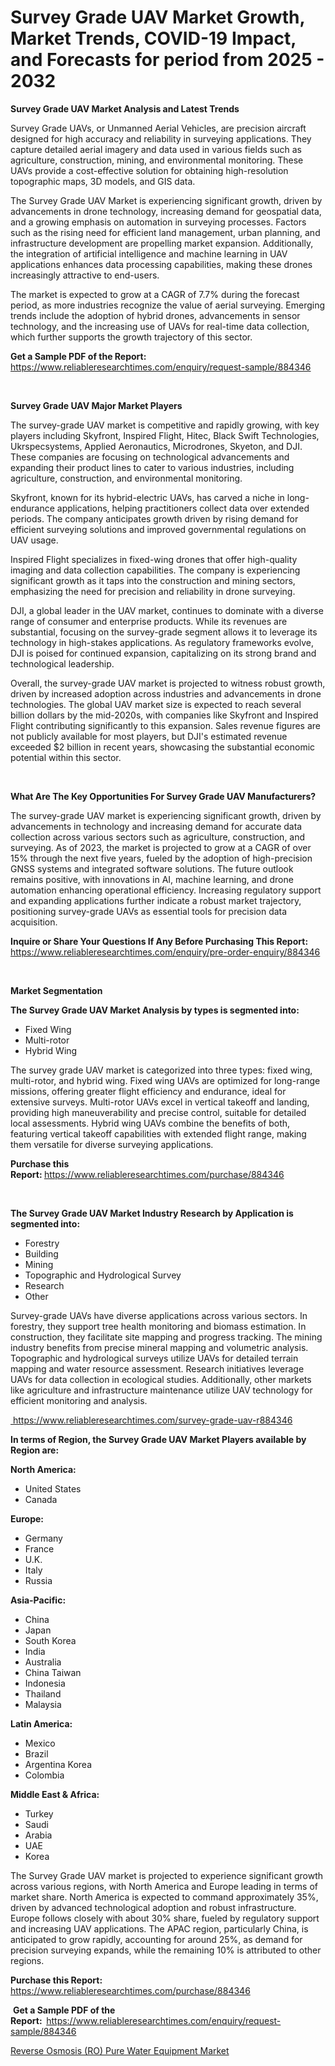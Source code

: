 <p><h1>Survey Grade UAV Market Growth, Market Trends, COVID-19 Impact, and Forecasts for period from 2025 - 2032</h1></p><p><strong>Survey Grade UAV Market Analysis and Latest Trends</strong></p>
<p><p>Survey Grade UAVs, or Unmanned Aerial Vehicles, are precision aircraft designed for high accuracy and reliability in surveying applications. They capture detailed aerial imagery and data used in various fields such as agriculture, construction, mining, and environmental monitoring. These UAVs provide a cost-effective solution for obtaining high-resolution topographic maps, 3D models, and GIS data.</p><p>The Survey Grade UAV Market is experiencing significant growth, driven by advancements in drone technology, increasing demand for geospatial data, and a growing emphasis on automation in surveying processes. Factors such as the rising need for efficient land management, urban planning, and infrastructure development are propelling market expansion. Additionally, the integration of artificial intelligence and machine learning in UAV applications enhances data processing capabilities, making these drones increasingly attractive to end-users.</p><p>The market is expected to grow at a CAGR of 7.7% during the forecast period, as more industries recognize the value of aerial surveying. Emerging trends include the adoption of hybrid drones, advancements in sensor technology, and the increasing use of UAVs for real-time data collection, which further supports the growth trajectory of this sector.</p></p>
<p><strong>Get a Sample PDF of the Report:&nbsp;</strong> <a href="https://www.reliableresearchtimes.com/enquiry/request-sample/884346?utm_campaign=2761&utm_medium=2&utm_source=Github&utm_content=ia&utm_term=25022025&utm_id=survey-grade-uav">https://www.reliableresearchtimes.com/enquiry/request-sample/884346</a></p>
<p>&nbsp;</p>
<p><strong>Survey Grade UAV Major Market Players</strong></p>
<p><p>The survey-grade UAV market is competitive and rapidly growing, with key players including Skyfront, Inspired Flight, Hitec, Black Swift Technologies, Ukrspecsystems, Applied Aeronautics, Microdrones, Skyeton, and DJI. These companies are focusing on technological advancements and expanding their product lines to cater to various industries, including agriculture, construction, and environmental monitoring.</p><p>Skyfront, known for its hybrid-electric UAVs, has carved a niche in long-endurance applications, helping practitioners collect data over extended periods. The company anticipates growth driven by rising demand for efficient surveying solutions and improved governmental regulations on UAV usage.</p><p>Inspired Flight specializes in fixed-wing drones that offer high-quality imaging and data collection capabilities. The company is experiencing significant growth as it taps into the construction and mining sectors, emphasizing the need for precision and reliability in drone surveying.</p><p>DJI, a global leader in the UAV market, continues to dominate with a diverse range of consumer and enterprise products. While its revenues are substantial, focusing on the survey-grade segment allows it to leverage its technology in high-stakes applications. As regulatory frameworks evolve, DJI is poised for continued expansion, capitalizing on its strong brand and technological leadership.</p><p>Overall, the survey-grade UAV market is projected to witness robust growth, driven by increased adoption across industries and advancements in drone technologies. The global UAV market size is expected to reach several billion dollars by the mid-2020s, with companies like Skyfront and Inspired Flight contributing significantly to this expansion. Sales revenue figures are not publicly available for most players, but DJI's estimated revenue exceeded $2 billion in recent years, showcasing the substantial economic potential within this sector.</p></p>
<p>&nbsp;</p>
<p><strong>What Are The Key Opportunities For Survey Grade UAV Manufacturers?</strong></p>
<p><p>The survey-grade UAV market is experiencing significant growth, driven by advancements in technology and increasing demand for accurate data collection across various sectors such as agriculture, construction, and surveying. As of 2023, the market is projected to grow at a CAGR of over 15% through the next five years, fueled by the adoption of high-precision GNSS systems and integrated software solutions. The future outlook remains positive, with innovations in AI, machine learning, and drone automation enhancing operational efficiency. Increasing regulatory support and expanding applications further indicate a robust market trajectory, positioning survey-grade UAVs as essential tools for precision data acquisition.</p></p>
<p><strong>Inquire or Share Your Questions If Any Before Purchasing This Report:</strong> <a href="https://www.reliableresearchtimes.com/enquiry/pre-order-enquiry/884346?utm_campaign=2761&utm_medium=2&utm_source=Github&utm_content=ia&utm_term=25022025&utm_id=survey-grade-uav">https://www.reliableresearchtimes.com/enquiry/pre-order-enquiry/884346</a></p>
<p>&nbsp;</p>
<p><strong>Market Segmentation</strong></p>
<p><strong>The Survey Grade UAV Market Analysis by types is segmented into:</strong></p>
<p><ul><li>Fixed Wing</li><li>Multi-rotor</li><li>Hybrid Wing</li></ul></p>
<p><p>The survey grade UAV market is categorized into three types: fixed wing, multi-rotor, and hybrid wing. Fixed wing UAVs are optimized for long-range missions, offering greater flight efficiency and endurance, ideal for extensive surveys. Multi-rotor UAVs excel in vertical takeoff and landing, providing high maneuverability and precise control, suitable for detailed local assessments. Hybrid wing UAVs combine the benefits of both, featuring vertical takeoff capabilities with extended flight range, making them versatile for diverse surveying applications.</p></p>
<p><strong>Purchase this Report:&nbsp;</strong><a href="https://www.reliableresearchtimes.com/purchase/884346?utm_campaign=2761&utm_medium=2&utm_source=Github&utm_content=ia&utm_term=25022025&utm_id=survey-grade-uav">https://www.reliableresearchtimes.com/purchase/884346</a></p>
<p>&nbsp;</p>
<p><strong>The Survey Grade UAV Market Industry Research by Application is segmented into:</strong></p>
<p><ul><li>Forestry</li><li>Building</li><li>Mining</li><li>Topographic and Hydrological Survey</li><li>Research</li><li>Other</li></ul></p>
<p><p>Survey-grade UAVs have diverse applications across various sectors. In forestry, they support tree health monitoring and biomass estimation. In construction, they facilitate site mapping and progress tracking. The mining industry benefits from precise mineral mapping and volumetric analysis. Topographic and hydrological surveys utilize UAVs for detailed terrain mapping and water resource assessment. Research initiatives leverage UAVs for data collection in ecological studies. Additionally, other markets like agriculture and infrastructure maintenance utilize UAV technology for efficient monitoring and analysis.</p></p>
<p><a href="https://www.reliableresearchtimes.com/survey-grade-uav-r884346?utm_campaign=2761&utm_medium=2&utm_source=Github&utm_content=ia&utm_term=25022025&utm_id=survey-grade-uav">&nbsp;https://www.reliableresearchtimes.com/survey-grade-uav-r884346</a></p>
<p><strong>In terms of Region, the Survey Grade UAV Market Players available by Region are:</strong></p>
<p>
    <p> <strong> North America: </strong>
        <ul>
            <li>United States</li>
            <li>Canada</li>
        </ul>
        </p> 
    <p> <strong> Europe: </strong>
        <ul>
            <li>Germany</li>
            <li>France</li>
            <li>U.K.</li>
            <li>Italy</li>
            <li>Russia</li>
        </ul>
        </p> 
    <p> <strong> Asia-Pacific: </strong>
        <ul>
            <li>China</li>
            <li>Japan</li>
            <li>South Korea</li>
            <li>India</li>
            <li>Australia</li>
            <li>China Taiwan</li>
            <li>Indonesia</li>
            <li>Thailand</li>
            <li>Malaysia</li>
        </ul>
        </p> 
    <p> <strong> Latin America: </strong>
        <ul>
            <li>Mexico</li>
            <li>Brazil</li>
            <li>Argentina Korea</li>
            <li>Colombia</li>
        </ul>
        </p> 
    <p> <strong> Middle East & Africa: </strong>
        <ul>
            <li>Turkey</li>
            <li>Saudi</li>
            <li>Arabia</li>
            <li>UAE</li>
            <li>Korea</li>
        </ul>
    </p>
    </p>
<p><p>The Survey Grade UAV market is projected to experience significant growth across various regions, with North America and Europe leading in terms of market share. North America is expected to command approximately 35%, driven by advanced technological adoption and robust infrastructure. Europe follows closely with about 30% share, fueled by regulatory support and increasing UAV applications. The APAC region, particularly China, is anticipated to grow rapidly, accounting for around 25%, as demand for precision surveying expands, while the remaining 10% is attributed to other regions.</p></p>
<p><strong>Purchase this Report: </strong><a href="https://www.reliableresearchtimes.com/purchase/884346?utm_campaign=2761&utm_medium=2&utm_source=Github&utm_content=ia&utm_term=25022025&utm_id=survey-grade-uav">https://www.reliableresearchtimes.com/purchase/884346</a></p>
<p>&nbsp;<strong>Get a Sample PDF of the Report:&nbsp;&nbsp;</strong><a href="https://www.reliableresearchtimes.com/enquiry/request-sample/884346?utm_campaign=2761&utm_medium=2&utm_source=Github&utm_content=ia&utm_term=25022025&utm_id=survey-grade-uav">https://www.reliableresearchtimes.com/enquiry/request-sample/884346</a></p>
<p><strong></strong></p>
<p><p><a href="https://github.com/saaindosya/Market-Research-Report-List-1/blob/main/reverse-osmosis-ro-pure-water-equipment-market.md?utm_campaign=2761&utm_medium=2&utm_source=Github&utm_content=ia&utm_term=25022025&utm_id=survey-grade-uav">Reverse Osmosis (RO) Pure Water Equipment Market</a></p></p>